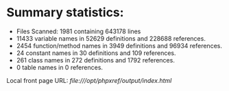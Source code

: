 # Summary statistics:

* Files Scanned: 1981 containing 643178 lines
* 11433 variable names in 52629 definitions and 228688 references.
* 2454 function/method names in 3949 definitions and 96934 references.
* 24 constant names in 30 definitions and 109 references.
* 261 class names in 272 definitions and 1792 references.
* 0 table names in 0 references.

Local front page URL: _file:///opt/phpxref/output/index.html_


